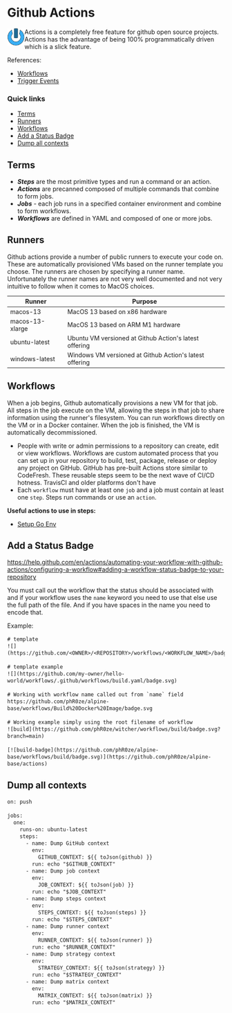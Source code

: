 # Github Actions
<img align="left" width="40" height="40" src="../../../data/images/logo_256x256.png">

Actions is a completely free feature for github open source projects. Actions has the advantage of
being 100% programmatically driven which is a slick feature.

References:
* [Workflows](https://help.github.com/en/actions/automating-your-workflow-with-github-actions/workflow-syntax-for-github-actions)
* [Trigger Events](https://help.github.com/en/actions/automating-your-workflow-with-github-actions/events-that-trigger-workflows#webhook-events)

### Quick links
* [Terms](#terms)
* [Runners](#runners)
* [Workflows](#workflows)
* [Add a Status Badge](#add-a-status-badge)
* [Dump all contexts](#dump-all-contexts)

## Terms
* ***Steps*** are the most primitive types and run a command or an action.
* ***Actions*** are precanned composed of multiple commands that combine to form jobs.
* ***Jobs*** - each job runs in a specified container environment and combine to form workflows.
* ***Workflows*** are defined in YAML and composed of one or more jobs.

## Runners
Github actions provide a number of public runners to execute your code on. These are automatically 
provisioned VMs based on the runner template you choose. The runners are chosen by specifying a 
runner name. Unfortunately the runner names are not very well documented and not very intuitive to 
follow when it comes to MacOS choices.

| Runner            | Purpose
| ----------------- | --------------------------------------------------------------------------
| macos-13          | MacOS 13 based on x86 hardware
| macos-13-xlarge   | MacOS 13 based on ARM M1 hardware
| ubuntu-latest     | Ubuntu VM versioned at Github Action's latest offering
| windows-latest    | Windows VM versioned at Github Action's latest offering

## Workflows
When a job begins, Github automatically provisions a new VM for that job. All steps in the job 
execute on the VM, allowing the steps in that job to share information using the runner's filesystem.
You can run workflows directly on the VM or in a Docker container. When the job is finished, the VM 
is automatically decommissioned.

* People with write or admin permissions to a repository can create, edit or view workflows. Workflows
  are custom automated process that you can set up in your repository to build, test, package, release
  or deploy any project on GitHub. GitHub has pre-built Actions store similar to CodeFresh. These
  reusable steps seem to be the next wave of CI/CD hotness. TravisCI and older platforms don't have
* Each `workflow` must have at least one `job` and a job must contain at least one `step`. Steps run
  commands or use an `action`.

**Useful actions to use in steps:**
* [Setup Go Env](https://github.com/marketplace/actions/setup-go-environment)

## Add a Status Badge
https://help.github.com/en/actions/automating-your-workflow-with-github-actions/configuring-a-workflow#adding-a-workflow-status-badge-to-your-repository

You must call out the workflow that the status should be associated with and if your workflow uses
the `name` keyword you need to use that else use the full path of the file. And if you have spaces in
the name you need to encode that.

Example:
```
# template
![](https://github.com/<OWNER>/<REPOSITORY>/workflows/<WORKFLOW_NAME>/badge.svg)

# template example
![](https://github.com/my-owner/hello-world/workflows/.github/workflows/build.yaml/badge.svg)

# Working with workflow name called out from `name` field
https://github.com/phR0ze/alpine-base/workflows/Build%20Docker%20Image/badge.svg

# Working example simply using the root filename of workflow
![build](https://github.com/phR0ze/witcher/workflows/build/badge.svg?branch=main)

[![build-badge](https://github.com/phR0ze/alpine-base/workflows/build/badge.svg)](https://github.com/phR0ze/alpine-base/actions)
```

## Dump all contexts
```
on: push

jobs:
  one:
    runs-on: ubuntu-latest
    steps:
      - name: Dump GitHub context
        env:
          GITHUB_CONTEXT: ${{ toJson(github) }}
        run: echo "$GITHUB_CONTEXT"
      - name: Dump job context
        env:
          JOB_CONTEXT: ${{ toJson(job) }}
        run: echo "$JOB_CONTEXT"
      - name: Dump steps context
        env:
          STEPS_CONTEXT: ${{ toJson(steps) }}
        run: echo "$STEPS_CONTEXT"
      - name: Dump runner context
        env:
          RUNNER_CONTEXT: ${{ toJson(runner) }}
        run: echo "$RUNNER_CONTEXT"
      - name: Dump strategy context
        env:
          STRATEGY_CONTEXT: ${{ toJson(strategy) }}
        run: echo "$STRATEGY_CONTEXT"
      - name: Dump matrix context
        env:
          MATRIX_CONTEXT: ${{ toJson(matrix) }}
        run: echo "$MATRIX_CONTEXT"
```

<!-- 
vim: ts=2:sw=2:sts=2
-->
